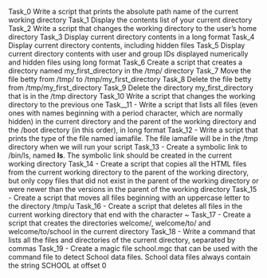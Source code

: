 Task_0 Write a script that prints the absolute path name of the current working directory
Task_1 Display the contents list of your current directory
Task_2 Write a script that changes the working directory to the user’s home directory
Task_3 Display current directory contents in a long format
Task_4 Display current directory contents, including hidden files
Task_5 Display current directory contents with user and group IDs displayed numerically and hidden files using long format
Task_6 Create a script that creates a directory named my_first_directory in the /tmp/ directory
Task_7 Move the file betty from /tmp/ to /tmp/my_first_directory
Task_8 Delete the file betty from /tmp/my_first_directory
Task_9 Delete the directory my_first_directory that is in the /tmp directory
Task_10 Write a script that changes the working directory to the previous one
Task__11 - Write a script that lists all files (even ones with names beginning with a period character, which are normally hidden) in the current directory and the parent of the working directory and the /boot directory (in this order), in long format
Task_12 - Write a script that prints the type of the file named iamafile. The file iamafile will be in the /tmp directory when we will run your script
Task_13 - Create a symbolic link to /bin/ls, named __ls__. The symbolic link should be created in the current working directory
Task_14 - Create a script that copies all the HTML files from the current working directory to the parent of the working directory, but only copy files that did not exist in the parent of the working directory or were newer than the versions in the parent of the working directory
Task_15 - Create a script that moves all files beginning with an uppercase letter to the directory /tmp/u
Task_16 - Create a script that deletes all files in the current working directory that end with the character ~
Task_17 - Create a script that creates the directories welcome/, welcome/to/ and welcome/to/school in the current directory
Task_18 - Write a command that lists all the files and directories of the current directory, separated by commas
Task_19 - Create a magic file school.mgc that can be used with the command file to detect School data files. School data files always contain the string SCHOOL at offset 0
